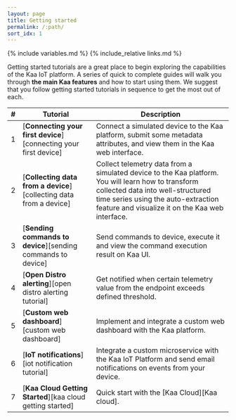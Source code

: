 ```yaml
---
layout: page
title: Getting started
permalink: /:path/
sort_idx: 1
---
```


{% include variables.md %}
{% include_relative links.md %}


Getting started tutorials are a great place to begin exploring the capabilities of the Kaa IoT platform.
A series of quick to complete guides will walk you through **the main Kaa features** and how to start using them.
We suggest that you follow getting started tutorials in sequence to get the most out of each.


| # | **Tutorial**                                                           | **Description**                                                                                                                                                                                                                  |
| - | ---------------------------------------------------------------------- | -------------------------------------------------------------------------------------------------------------------------------------------------------------------------------------------------------------------------------- |
| 1 | [**Connecting your first device**][connecting your first device]       | Connect a simulated device to the Kaa platform, submit some metadata attributes, and view them in the Kaa web interface.                                                                                                         |
| 2 | [**Collecting data from a device**][collecting data from a device]     | Collect telemetry data from a simulated device to the Kaa platform. You will learn how to transform collected data into well-structured time series using the auto-extraction feature and visualize it on the Kaa web interface. |
| 3 | [**Sending commands to device**][sending commands to device]           | Send commands to device, execute it and view the command execution result on Kaa UI.                                                                                                                                             |
| 4 | [**Open Distro alerting**][open distro alerting tutorial]              | Get notified when certain telemetry value from the endpoint exceeds defined threshold.                                                                                                                                           |
| 5 | [**Custom web dashboard**][custom web dashboard]                       | Implement and integrate a custom web dashboard with the Kaa platform.                                                                                                                                                            |
| 6 | [**IoT notifications**][iot notification tutorial]                     | Integrate a custom microservice with the Kaa IoT Platform and send email notifications on events from your device.                                                                                                               |
| 7 | [**Kaa Cloud Getting Started**][kaa cloud getting started]             | Quick start with the [Kaa Cloud][Kaa cloud].                                                                                                                                                                                     |
